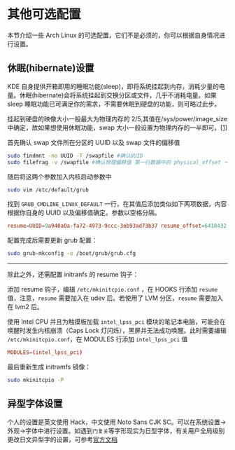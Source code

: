 # 其他可选配置

本节介绍一些 Arch Linux 的可选配置，它们不是必须的，你可以根据自身情况进行设置。

## 休眠(hibernate)设置

KDE 自身提供开箱即用的睡眠功能(sleep)，即将系统挂起到内存，消耗少量的电量。休眠(hibernate)会将系统挂起到交换分区或文件，几乎不消耗电量。如果 sleep 睡眠功能已可满足你的需求，不需要休眠到硬盘的功能，则可略过此步。

挂起到硬盘的映像大小一般最大为物理内存的 2/5,其值在/sys/power/image_size 中确定，故如果想使用休眠功能，swap 大小一般设置为物理内存的一半即可。[[1]](https://wiki.archlinux.org/title/Power_management/Suspend_and_hibernate#About_swap_partition/file_size)

首先确认 swap 文件所在分区的 UUID 以及 swap 文件的偏移值

```bash
sudo findmnt -no UUID -T /swapfile #确认UUID
sudo filefrag -v /swapfile #确认物理偏移值 第一行数据中的 physical_offset 一列的值即为所需要的数据
```

随后将这两个参数加入内核启动参数中

```bash
sudo vim /etc/default/grub
```

找到 `GRUB_CMDLINE_LINUX_DEFAULT` 一行，在其值后添加类似如下两项数据，内容根据你自身的 UUID 以及偏移值确定。参数以空格分隔。

```conf
resume=UUID=9a940a0a-fa72-4973-9ccc-3eb93ad73b37 resume_offset=6418432
```

配置完成后需要更新 grub 配置：

```bash
sudo grub-mkconfig -o /boot/grub/grub.cfg
```

---

除此之外，还需配置 initranfs 的 resume 钩子：

添加 resume 钩子，编辑 `/etc/mkinitcpio.conf` ，在 HOOKS 行添加 `resume` 值，注意，`resume` 需要加入在 udev 后。若使用了 LVM 分区，`resume` 需要加入在 lvm2 后。

使用 Intel CPU 并且为触摸板加载 `intel_lpss_pci` 模块的笔记本电脑，可能会在唤醒时发生内核崩溃（Caps Lock 灯闪烁），黑屏并无法成功唤醒。此时需要编辑 `/etc/mkinitcpio.conf`，在 MODULES 行添加 `intel_lpss_pci` 值

```conf
MODULES=(intel_lpss_pci)
```

最后重新生成 initramfs 镜像：

```bash
sudo mkinitcpio -P
```

## 异型字体设置

个人的设置是英文使用 Hack，中文使用 Noto Sans CJK SC。可以在系统设置->外观->字体中进行设置。如遇到`门复关`等字形现实为日型字体，有关用户全局级别更改日文异型字的设置，可参考[官方文档](<https://wiki.archlinux.org/index.php/Localization_(%E7%AE%80%E4%BD%93%E4%B8%AD%E6%96%87)/Simplified_Chinese_(%E7%AE%80%E4%BD%93%E4%B8%AD%E6%96%87)#%E4%BF%AE%E6%AD%A3%E7%AE%80%E4%BD%93%E4%B8%AD%E6%96%87%E6%98%BE%E7%A4%BA%E4%B8%BA%E5%BC%82%E4%BD%93%EF%BC%88%E6%97%A5%E6%96%87%EF%BC%89%E5%AD%97%E5%BD%A2>)
